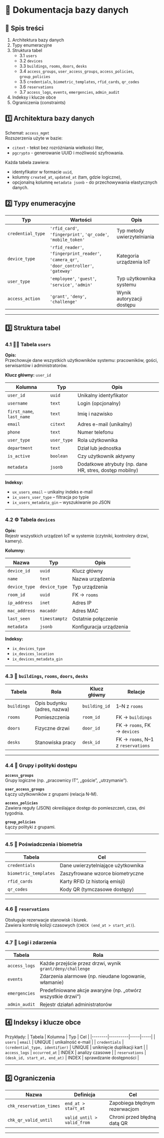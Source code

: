 # 📘 Dokumentacja bazy danych

## 📑 Spis treści
 
1. Architektura bazy danych
2. Typy enumeracyjne
3. Struktura tabel
   - 3.1 `users`
   - 3.2 `devices`
   - 3.3 `buildings`, `rooms`, `doors`, `desks`
   - 3.4 `access_groups`, `user_access_groups`, `access_policies`, `group_policies`
   - 3.5 `credentials`, `biometric_templates`, `rfid_cards`, `qr_codes`
   - 3.6 `reservations`
   - 3.7 `access_logs`, `events`, `emergencies`, `admin_audit`
4. Indeksy i klucze obce
5. Ograniczenia (constraints)

## 1️⃣ Architektura bazy danych

Schemat: `access_mgmt`  
Rozszerzenia użyte w bazie:
- `citext` - tekst bez rozróżniania wielkości liter,  
- `pgcrypto` - generowanie UUID i możliwość szyfrowania.

Każda tabela zawiera:
- identyfikator w formacie `uuid`,  
- kolumny `created_at`, `updated_at` (tam, gdzie logiczne),  
- opcjonalną kolumnę `metadata jsonb` - do przechowywania elastycznych danych.

## 2️⃣ Typy enumeracyjne

| Typ | Wartości | Opis |
|------|-----------|------|
| `credential_type` | `'rfid_card'`, `'fingerprint'`, `'qr_code'`, `'mobile_token'` | Typ metody uwierzytelniania |
| `device_type` | `'rfid_reader'`, `'fingerprint_reader'`, `'camera_qr'`, `'door_controller'`, `'gateway'` | Kategoria urządzenia IoT |
| `user_type` | `'employee'`, `'guest'`, `'service'`, `'admin'` | Typ użytkownika systemu |
| `access_action` | `'grant'`, `'deny'`, `'challenge'` | Wynik autoryzacji dostępu |

---

## 3️⃣ Struktura tabel

### 4.1 🧑‍💼 Tabela `users`

**Opis:**  
Przechowuje dane wszystkich użytkowników systemu: pracowników, gości, serwisantów i administratorów.

**Klucz główny:** `user_id`

| Kolumna | Typ | Opis |
|----------|------|------|
| `user_id` | `uuid` | Unikalny identyfikator |
| `username` | `text` | Login (opcjonalny) |
| `first_name`, `last_name` | `text` | Imię i nazwisko |
| `email` | `citext` | Adres e-mail (unikalny) |
| `phone` | `text` | Numer telefonu |
| `user_type` | `user_type` | Rola użytkownika |
| `department` | `text` | Dział lub jednostka |
| `is_active` | `boolean` | Czy użytkownik aktywny |
| `metadata` | `jsonb` | Dodatkowe atrybuty (np. dane HR, stres, dostęp mobilny) |

**Indeksy:**
- `ux_users_email` – unikalny indeks e-mail  
- `ix_users_user_type` – filtracja po typie  
- `ix_users_metadata_gin` – wyszukiwanie po JSON

---

### 4.2 ⚙️ Tabela `devices`

**Opis:**  
Rejestr wszystkich urządzeń IoT w systemie (czytniki, kontrolery drzwi, kamery).

**Kolumny:**

| Nazwa | Typ | Opis |
|--------|------|------|
| `device_id` | `uuid` | Klucz główny |
| `name` | `text` | Nazwa urządzenia |
| `device_type` | `device_type` | Typ urządzenia |
| `room_id` | `uuid` | FK → `rooms` |
| `ip_address` | `inet` | Adres IP |
| `mac_address` | `macaddr` | Adres MAC |
| `last_seen` | `timestamptz` | Ostatnie połączenie |
| `metadata` | `jsonb` | Konfiguracja urządzenia |

**Indeksy:**
- `ix_devices_type`  
- `ix_devices_location`  
- `ix_devices_metadata_gin`

---

### 4.3 🏢 `buildings`, `rooms`, `doors`, `desks`

| Tabela | Rola | Klucz główny | Relacje |
|---------|------|---------------|---------|
| `buildings` | Opis budynku (adres, nazwa) | `building_id` | 1–N z `rooms` |
| `rooms` | Pomieszczenia | `room_id` | FK → `buildings` |
| `doors` | Fizyczne drzwi | `door_id` | FK → `rooms`, FK → `devices` |
| `desks` | Stanowiska pracy | `desk_id` | FK → `rooms`, N–1 z `reservations` |

---

### 4.4 🔐 Grupy i polityki dostępu

**`access_groups`**  
Grupy logiczne (np. „pracownicy IT”, „goście”, „utrzymanie”).  

**`user_access_groups`**  
Łączy użytkowników z grupami (relacja N–M).

**`access_policies`**  
Zawiera reguły (JSON) określające dostęp do pomieszczeń, czas, dni tygodnia.

**`group_policies`**  
Łączy polityki z grupami.

---

### 4.5 🔑 Poświadczenia i biometria

| Tabela | Cel |
|---------|-----|
| `credentials` | Dane uwierzytelniające użytkownika |
| `biometric_templates` | Zaszyfrowane wzorce biometryczne |
| `rfid_cards` | Karty RFID (z historią emisji) |
| `qr_codes` | Kody QR (tymczasowe dostępy) |

---

### 4.6 💺 `reservations`

Obsługuje rezerwacje stanowisk i biurek.  
Zawiera kontrolę kolizji czasowych (`CHECK (end_at > start_at)`).

---

### 4.7 🧾 Logi i zdarzenia

| Tabela | Rola |
|---------|------|
| `access_logs` | Każde przejście przez drzwi, wynik `grant/deny/challenge` |
| `events` | Zdarzenia alarmowe (np. nieudane logowanie, włamanie) |
| `emergencies` | Predefiniowane akcje awaryjne (np. „otwórz wszystkie drzwi”) |
| `admin_audit` | Rejestr działań administratorów |

## 4️⃣ Indeksy i klucze obce

Przykłady:
| Tabela | Kolumna | Typ | Cel |
|--------|----------|-----|-----|
| `users` | `email` | UNIQUE | unikalność e-mail |
| `credentials` | `(credential_type, identifier)` | UNIQUE | uniknięcie duplikacji kart |
| `access_logs` | `occurred_at` | INDEX | analizy czasowe |
| `reservations` | `(desk_id, start_at, end_at)` | INDEX | sprawdzanie dostępności |

---

## 5️⃣ Ograniczenia

| Nazwa | Definicja | Cel |
|--------|------------|-----|
| `chk_reservation_times` | `end_at > start_at` | Zapobiega błędnym rezerwacjom |
| `chk_qr_valid_until` | `valid_until > valid_from` | Chroni przed błędną datą QR |

---